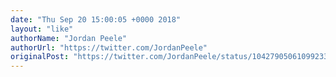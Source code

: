 ```yaml
---
date: "Thu Sep 20 15:00:05 +0000 2018"
layout: "like"
authorName: "Jordan Peele"
authorUrl: "https://twitter.com/JordanPeele"
originalPost: "https://twitter.com/JordanPeele/status/1042790506109923329"
---
```

